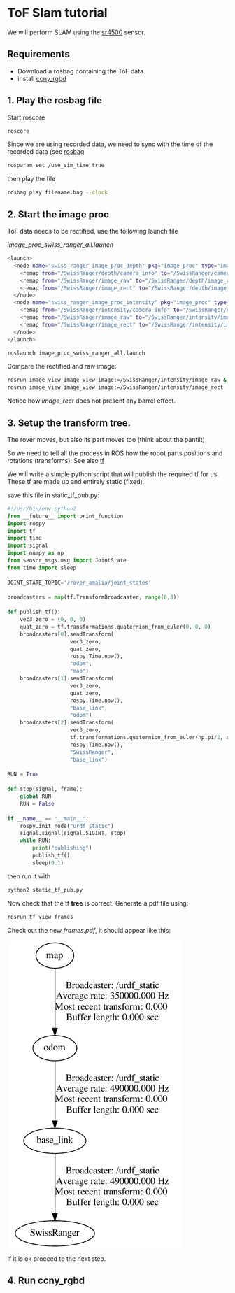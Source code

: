 # ToF Slam tutorial

We will perform SLAM using the [sr4500](sr4500.md) sensor.

## Requirements

- Download a rosbag containing the ToF data.
- install [ccny_rgbd](ccny_rgbd.md)


## 1. Play the rosbag file

Start roscore

```bash
roscore
```

Since we are using recorded data, we need to sync with the time of the recorded data (see [rosbag](rosbag.md)

```bash
rosparam set /use_sim_time true
```

then play the file

```bash
rosbag play filename.bag --clock
```

## 2. Start the image proc

ToF data needs to be rectified, use the following launch file

*image_proc_swiss_ranger_all.launch*

```bash
<launch>
  <node name="swiss_ranger_image_proc_depth" pkg="image_proc" type="image_proc" output="screen" cwd="node" args="" ns="SwissRanger">
    <remap from="/SwissRanger/depth/camera_info" to="/SwissRanger/camera_info"/>
    <remap from="/SwissRanger/image_raw" to="/SwissRanger/depth/image_raw"/>
    <remap from="/SwissRanger/image_rect" to="/SwissRanger/depth/image_rect"/>
  </node>
  <node name="swiss_ranger_image_proc_intensity" pkg="image_proc" type="image_proc" output="screen" cwd="node" args="" ns="SwissRanger">
    <remap from="/SwissRanger/intensity/camera_info" to="/SwissRanger/camera_info"/>
    <remap from="/SwissRanger/image_raw" to="/SwissRanger/intensity/image_raw"/>
    <remap from="/SwissRanger/image_rect" to="/SwissRanger/intensity/image_rect"/>
  </node>
</launch> 
```

```bash
roslaunch image_proc_swiss_ranger_all.launch
```

Compare the rectified and raw image:

```bash
rosrun image_view image_view image:=/SwissRanger/intensity/image_raw &
rosrun image_view image_view image:=/SwissRanger/intensity/image_rect 
```

Notice how *image_rect* does not present any barrel effect.

## 3. Setup the transform tree.

The rover moves, but also its part moves too (think about the pantilt) 

So we need to tell all the process in ROS how the robot parts positions and rotations (transforms). See also [tf](tf.md) 

We will write a simple python script that will publish the required tf for us. These tf are made up and entirely static (fixed).

save this file in static_tf_pub.py:

```python
#!/usr/bin/env python2
from __future__ import print_function
import rospy
import tf
import time
import signal
import numpy as np
from sensor_msgs.msg import JointState
from time import sleep

JOINT_STATE_TOPIC='/rover_amalia/joint_states'

broadcasters = map(tf.TransformBroadcaster, range(0,3))

def publish_tf():
    vec3_zero = (0, 0, 0)
    quat_zero = tf.transformations.quaternion_from_euler(0, 0, 0)
    broadcasters[0].sendTransform(
                    vec3_zero,
                    quat_zero,
                    rospy.Time.now(),
                    "odom",
                    "map")
    broadcasters[1].sendTransform(
                    vec3_zero,
                    quat_zero,
                    rospy.Time.now(),
                    "base_link",
                    "odom")
    broadcasters[2].sendTransform(
                    vec3_zero,
                    tf.transformations.quaternion_from_euler(np.pi/2, np.pi, np.pi/2),
                    rospy.Time.now(),
                    "SwissRanger",
                    "base_link")

RUN = True 

def stop(signal, frame):
    global RUN
    RUN = False

if __name__ == "__main__":
    rospy.init_node("urdf_static")
    signal.signal(signal.SIGINT, stop)
    while RUN:
        print("publishing")
        publish_tf()
        sleep(0.1)
```

then run it with

```bash
python2 static_tf_pub.py
```

Now check that the tf **tree** is correct. Generate a pdf file using:

```bash
rosrun tf view_frames
```

Check out the new *frames.pdf*, it should appear like this:

![](/uploads/exampletf2.png)

If it is ok proceed to the next step.

## 4. Run ccny_rgbd

